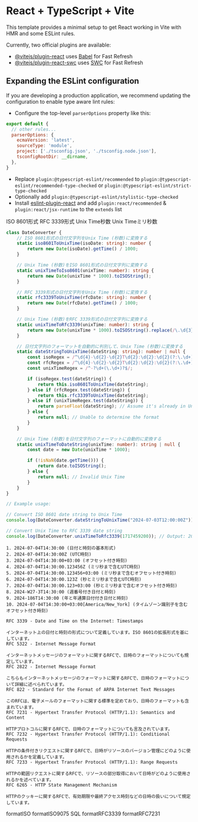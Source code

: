 # React + TypeScript + Vite

This template provides a minimal setup to get React working in Vite with HMR and some ESLint rules.

Currently, two official plugins are available:

- [@vitejs/plugin-react](https://github.com/vitejs/vite-plugin-react/blob/main/packages/plugin-react/README.md) uses [Babel](https://babeljs.io/) for Fast Refresh
- [@vitejs/plugin-react-swc](https://github.com/vitejs/vite-plugin-react-swc) uses [SWC](https://swc.rs/) for Fast Refresh

## Expanding the ESLint configuration

If you are developing a production application, we recommend updating the configuration to enable type aware lint rules:

- Configure the top-level `parserOptions` property like this:

```js
export default {
  // other rules...
  parserOptions: {
    ecmaVersion: 'latest',
    sourceType: 'module',
    project: ['./tsconfig.json', './tsconfig.node.json'],
    tsconfigRootDir: __dirname,
  },
}
```

- Replace `plugin:@typescript-eslint/recommended` to `plugin:@typescript-eslint/recommended-type-checked` or `plugin:@typescript-eslint/strict-type-checked`
- Optionally add `plugin:@typescript-eslint/stylistic-type-checked`
- Install [eslint-plugin-react](https://github.com/jsx-eslint/eslint-plugin-react) and add `plugin:react/recommended` & `plugin:react/jsx-runtime` to the `extends` list


ISO 8601形式
RFC 3339形式
Unix Time秒数
Unix Timeミリ秒数

```typescript
class DateConverter {
    // ISO 8601形式の日付文字列をUnix Time (秒数)に変換する
    static iso8601ToUnixTime(isoDate: string): number {
        return new Date(isoDate).getTime() / 1000;
    }

    // Unix Time (秒数)をISO 8601形式の日付文字列に変換する
    static unixTimeToIso8601(unixTime: number): string {
        return new Date(unixTime * 1000).toISOString();
    }

    // RFC 3339形式の日付文字列をUnix Time (秒数)に変換する
    static rfc3339ToUnixTime(rfcDate: string): number {
        return new Date(rfcDate).getTime() / 1000;
    }

    // Unix Time (秒数)をRFC 3339形式の日付文字列に変換する
    static unixTimeToRfc3339(unixTime: number): string {
        return new Date(unixTime * 1000).toISOString().replace(/\.\d{3}Z$/, 'Z');
    }

    // 日付文字列のフォーマットを自動的に判別して、Unix Time (秒数)に変換する
    static dateStringToUnixTime(dateString: string): number | null {
        const isoRegex = /^\d{4}-\d{2}-\d{2}T\d{2}:\d{2}:\d{2}(?:\.\d+)?Z?$/;
        const rfcRegex = /^\d{4}-\d{2}-\d{2}T\d{2}:\d{2}:\d{2}(?:\.\d+)?([+-]\d{2}:\d{2}|Z)$/;
        const unixTimeRegex = /^-?\d+(\.\d+)?$/;

        if (isoRegex.test(dateString)) {
            return this.iso8601ToUnixTime(dateString);
        } else if (rfcRegex.test(dateString)) {
            return this.rfc3339ToUnixTime(dateString);
        } else if (unixTimeRegex.test(dateString)) {
            return parseFloat(dateString); // Assume it's already in Unix Time format
        } else {
            return null; // Unable to determine the format
        }
    }

    // Unix Time (秒数)を日付文字列のフォーマットに自動的に変換する
    static unixTimeToDateString(unixTime: number): string | null {
        const date = new Date(unixTime * 1000);

        if (!isNaN(date.getTime())) {
            return date.toISOString();
        } else {
            return null; // Invalid Unix Time
        }
    }
}

// Example usage:

// Convert ISO 8601 date string to Unix Time
console.log(DateConverter.dateStringToUnixTime("2024-07-03T12:00:00Z")); // Output: 1717459200

// Convert Unix Time to RFC 3339 date string
console.log(DateConverter.unixTimeToRfc3339(1717459200)); // Output: 2024-07-03T12:00:00Z

```


```
1. 2024-07-04T14:30:00 (日付と時刻の基本形式)
2. 2024-07-04T14:30:00Z (UTC時刻)
3. 2024-07-04T14:30:00+03:00 (オフセット付き時刻)
4. 2024-07-04T14:30:00.123456Z (ミリ秒まで含むUTC時刻)
5. 2024-07-04T14:30:00.123456+03:00 (ミリ秒まで含むオフセット付き時刻)
6. 2024-07-04T14:30:00.123Z (秒とミリ秒まで含むUTC時刻)
7. 2024-07-04T14:30:00.123+03:00 (秒とミリ秒まで含むオフセット付き時刻)
8. 2024-W27-3T14:30:00 (週番号付き日付と時刻)
9. 2024-186T14:30:00 (年と年通算日付付き日付と時刻)
10. 2024-07-04T14:30:00+03:00[America/New_York] (タイムゾーン識別子を含むオフセット付き時刻)
```

```
RFC 3339 - Date and Time on the Internet: Timestamps

インターネット上の日付と時刻の形式について定義しています。ISO 8601の拡張形式を基にしています。
RFC 5322 - Internet Message Format

インターネットメッセージのフォーマットに関するRFCで、日時のフォーマットについても規定しています。
RFC 2822 - Internet Message Format

こちらもインターネットメッセージのフォーマットに関するRFCで、日時のフォーマットについて詳細に述べられています。
RFC 822 - Standard for the Format of ARPA Internet Text Messages

このRFCは、電子メールのフォーマットに関する標準を定めており、日時のフォーマットも含まれています。
RFC 7231 - Hypertext Transfer Protocol (HTTP/1.1): Semantics and Content

HTTPプロトコルに関するRFCで、日時のフォーマットについても言及されています。
RFC 7232 - Hypertext Transfer Protocol (HTTP/1.1): Conditional Requests

HTTPの条件付きリクエストに関するRFCで、日時がリソースのバージョン管理にどのように使用されるかを定義しています。
RFC 7233 - Hypertext Transfer Protocol (HTTP/1.1): Range Requests

HTTPの範囲リクエストに関するRFCで、リソースの部分取得において日時がどのように使用されるかを述べています。
RFC 6265 - HTTP State Management Mechanism

HTTPのクッキーに関するRFCで、有効期限や最終アクセス時刻などの日時の扱いについて規定しています。
```
formatISO
formatISO9075 SQL
formatRFC3339
formatRFC7231
